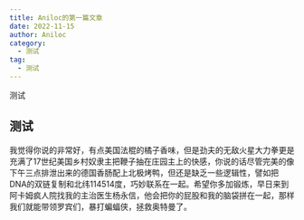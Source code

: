 ```yaml
---
title: Aniloc的第一篇文章
date: 2022-11-15
author: Aniloc
category:
  - 测试
tag: 
  - 测试
---
```


测试

<!-- more -->
## 测试

我觉得你说的非常好，有点美国法棍的橘子香味，但是劲夫的无敌火星大力拳更是充满了17世纪美国乡村奴隶主把鞭子抽在庄园主上的快感，你说的话尽管完美的像下午三点排泄出来的德国香肠配上北极烤鸭，但还是缺乏一些逻辑性，譬如把DNA的双链复制和北纬114514度，巧妙联系在一起。希望你多加锻炼，早日来到阿卡姆疯人院找我的主治医生杨永信，他会把你的屁股和我的脑袋拼在一起，那样我们就能带领罗宾们，暴打蝙蝠侠，拯救奥特曼了。
